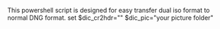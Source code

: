 This powershell script is designed for easy transfer dual iso format to normal DNG format. 
set 
$dic_cr2hdr="<your cr2hdr-win folder>"
$dic_pic="your picture folder"
